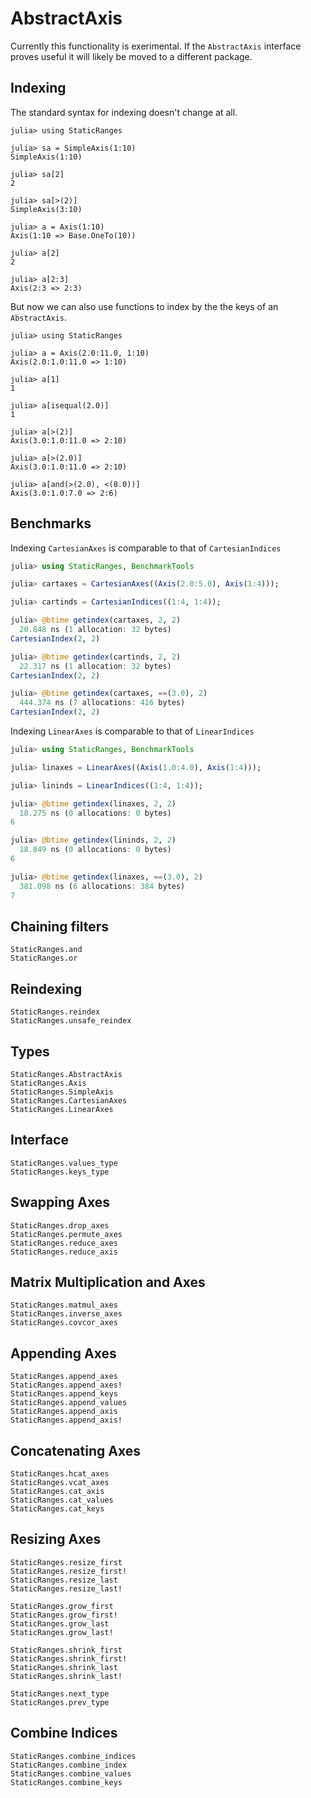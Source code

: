 # AbstractAxis

Currently this functionality is exerimental. If the `AbstractAxis` interface proves useful it will likely be moved to a different package.

## Indexing

The standard syntax for indexing doesn't change at all.
```jldoctest
julia> using StaticRanges

julia> sa = SimpleAxis(1:10)
SimpleAxis(1:10)

julia> sa[2]
2

julia> sa[>(2)]
SimpleAxis(3:10)

julia> a = Axis(1:10)
Axis(1:10 => Base.OneTo(10))

julia> a[2]
2

julia> a[2:3]
Axis(2:3 => 2:3)
```

But now we can also use functions to index by the the keys of an `AbstractAxis`.
```jldoctest
julia> using StaticRanges

julia> a = Axis(2.0:11.0, 1:10)
Axis(2.0:1.0:11.0 => 1:10)

julia> a[1]
1

julia> a[isequal(2.0)]
1

julia> a[>(2)]
Axis(3.0:1.0:11.0 => 2:10)

julia> a[>(2.0)]
Axis(3.0:1.0:11.0 => 2:10)

julia> a[and(>(2.0), <(8.0))]
Axis(3.0:1.0:7.0 => 2:6)
```

## Benchmarks

Indexing `CartesianAxes` is comparable to that of `CartesianIndices`
```julia
julia> using StaticRanges, BenchmarkTools

julia> cartaxes = CartesianAxes((Axis(2.0:5.0), Axis(1:4)));

julia> cartinds = CartesianIndices((1:4, 1:4));

julia> @btime getindex(cartaxes, 2, 2)
  20.848 ns (1 allocation: 32 bytes)
CartesianIndex(2, 2)

julia> @btime getindex(cartinds, 2, 2)
  22.317 ns (1 allocation: 32 bytes)
CartesianIndex(2, 2)

julia> @btime getindex(cartaxes, ==(3.0), 2)
  444.374 ns (7 allocations: 416 bytes)
CartesianIndex(2, 2)

```

Indexing `LinearAxes` is comparable to that of `LinearIndices`
```julia
julia> using StaticRanges, BenchmarkTools

julia> linaxes = LinearAxes((Axis(1.0:4.0), Axis(1:4)));

julia> lininds = LinearIndices((1:4, 1:4));

julia> @btime getindex(linaxes, 2, 2)
  18.275 ns (0 allocations: 0 bytes)
6

julia> @btime getindex(lininds, 2, 2)
  18.849 ns (0 allocations: 0 bytes)
6

julia> @btime getindex(linaxes, ==(3.0), 2)
  381.098 ns (6 allocations: 384 bytes)
7
```

## Chaining filters

```@docs
StaticRanges.and
StaticRanges.or
```


## Reindexing

```@docs
StaticRanges.reindex
StaticRanges.unsafe_reindex
```
## Types

```@docs
StaticRanges.AbstractAxis
StaticRanges.Axis
StaticRanges.SimpleAxis
StaticRanges.CartesianAxes
StaticRanges.LinearAxes
```

## Interface

```@docs
StaticRanges.values_type
StaticRanges.keys_type
```

## Swapping Axes

```@docs
StaticRanges.drop_axes
StaticRanges.permute_axes
StaticRanges.reduce_axes
StaticRanges.reduce_axis
```

## Matrix Multiplication and Axes

```@docs
StaticRanges.matmul_axes
StaticRanges.inverse_axes
StaticRanges.covcor_axes
```

## Appending Axes

```@docs
StaticRanges.append_axes
StaticRanges.append_axes!
StaticRanges.append_keys
StaticRanges.append_values
StaticRanges.append_axis
StaticRanges.append_axis!
```

## Concatenating Axes

```@docs
StaticRanges.hcat_axes
StaticRanges.vcat_axes
StaticRanges.cat_axis
StaticRanges.cat_values
StaticRanges.cat_keys
```

## Resizing Axes

```@docs
StaticRanges.resize_first
StaticRanges.resize_first!
StaticRanges.resize_last
StaticRanges.resize_last!

StaticRanges.grow_first
StaticRanges.grow_first!
StaticRanges.grow_last
StaticRanges.grow_last!

StaticRanges.shrink_first
StaticRanges.shrink_first!
StaticRanges.shrink_last
StaticRanges.shrink_last!

StaticRanges.next_type
StaticRanges.prev_type
```

## Combine Indices

```@docs
StaticRanges.combine_indices
StaticRanges.combine_index
StaticRanges.combine_values
StaticRanges.combine_keys
```

